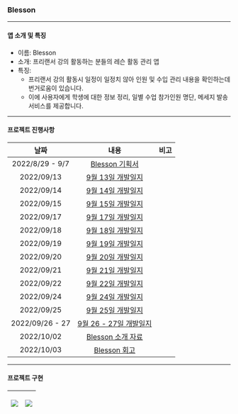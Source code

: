 ### Blesson

------

#### 앱 소개 및 특징

- 이름: Blesson
- 소개: 프리랜서 강의 활동하는 분들의 레슨 활동 관리 앱
- 특징:
  - 프리랜서 강의 활동시 일정이 일정치 않아 인원 및 수입 관리 내용을 확인하는데 번거로움이 있습니다.
  - 이에 사용자에게 학생에 대한 정보 정리, 일별 수업 참가인원 명단, 메세지 발송 서비스를 제공합니다.

------

#### 프로젝트 진행사항

|      날짜       |                             내용                             | 비고 |
| :-------------: | :----------------------------------------------------------: | :--: |
| 2022/8/29 - 9/7 | [Blesson 기획서](https://inframince.notion.site/Blesson-233ae1fefdae4720b1cbf1eff2968b17) |      |
|   2022/09/13    | [9월 13일 개발일지](https://inframince.notion.site/2022-09-13-bd317099c67b46d1aaf985557ebff9e8) |      |
|   2022/09/14    | [9월 14일 개발일지](https://inframince.notion.site/2022-09-14-b97fed9efad44b2194f47d1790c94c6c) |      |
|   2022/09/15    | [9월 15일 개발일지](https://inframince.notion.site/2022-09-15-b97fed9efad44b2194f47d1790c94c6c) |      |
|   2022/09/17    | [9월 17일 개발일지](https://inframince.notion.site/2022-09-17-b97fed9efad44b2194f47d1790c94c6c) |      |
|   2022/09/18    | [9월 18일 개발일지](https://inframince.notion.site/2022-09-18-b97fed9efad44b2194f47d1790c94c6c) |      |
|   2022/09/19    | [9월 19일 개발일지](https://inframince.notion.site/2022-09-19-b97fed9efad44b2194f47d1790c94c6c) |      |
|   2022/09/20    | [9월 20일 개발일지](https://inframince.notion.site/2022-09-20-b97fed9efad44b2194f47d1790c94c6c) |      |
|   2022/09/21    | [9월 21일 개발일지](https://inframince.notion.site/2022-09-21-b97fed9efad44b2194f47d1790c94c6c) |      |
|   2022/09/22    | [9월 22일 개발일지](https://inframince.notion.site/2022-09-22-b97fed9efad44b2194f47d1790c94c6c) |      |
|   2022/09/24    | [9월 24일 개발일지](https://inframince.notion.site/2022-09-24-a6c961ac88c749349cfe8b22996827eb) |      |
|   2022/09/25    | [9월 25일 개발일지](https://inframince.notion.site/2022-09-25-a6c961ac88c749349cfe8b22996827eb) |      |
| 2022/09/26 - 27 | [9월 26 - 27일 개발일지](https://inframince.notion.site/2022-09-26-27-a4d1cb8ab76442d088b35173538f429e) |      |
|   2022/10/02    | [Blesson 소개 자료](https://inframince.notion.site/Blesson-974a53bf6d47477dbc2db0501b0507ad) |      |
|   2022/10/03    | [Blesson 회고](https://inframince.notion.site/2022-10-02-927b9b411dfa4e03a70fb3f394dd5fa2) |      |

------

#### 프로젝트 구현

| <p align = "center"><img src = "https://user-images.githubusercontent.com/84652513/193572589-aaf84b6e-55a6-4c71-bf89-dd36dd12a8b6.gif"></p> | <p align="center"><img src="https://user-images.githubusercontent.com/84652513/193572863-01bfc8b7-9f5a-4ea8-b239-1644b685d303.gif"></p> |
| :----------------------------------------------------------: | :----------------------------------------------------------: |

